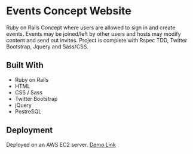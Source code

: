 # Events Concept Website

Ruby on Rails Concept where users are allowed to sign in and create events. Events may be joined/left by other users and hosts may modify content and send out invites. Project is complete with Rspec TDD, Twitter Bootstrap, Jquery and Sass/CSS.

## Built With

* Ruby on Rails
* HTML
* CSS / Sass
* Twitter Bootstrap
* jQuery
* PostreSQL 

## Deployment

Deployed on an AWS EC2 server.
[Demo Link](http://demo.harshilpatel.me)
